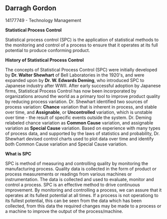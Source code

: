 ## Darragh Gordon
14177749 - Technology Management

**Statistical Process Control**

 Statistical process control (SPC) is the application of statistical methods to the monitoring and control of a process to ensure that it operates at its full potential to produce conforming product. 

**History of Statistical Process Control**

The concepts of Statistical Process Control (SPC) were initially developed by **Dr. Walter Shewhart** of Bell Laboratories in the 1920's, and were expanded upon by **Dr. W. Edwards Deming**, who introduced SPC to Japanese industry after WWII. After early successful adoption by Japanese firms, Statistical Process Control has now been incorporated by organizations around the world as a primary tool to improve product quality by reducing process variation.
Dr. Shewhart identified two sources of process variation: **Chance** variation that is inherent in process, and stable over time, and **Assignable**, or **Uncontrolled** variation, which is unstable over time - the result of specific events outside the system. Dr. Deming relabeled chance variation as **Common Cause** variation, and assignable variation as **Special Cause** variation.
Based on experience with many types of process data, and supported by the laws of statistics and probability, Dr. Shewhart devised control charts used to plot data over time and identify both Common Cause variation and Special Cause variation.

**What is SPC**

SPC is method of measuring and controlling quality by monitoring the manufacturing process. Quality data is collected in the form of product or process measurements or readings from various machines or instrumentation. The data is collected and used to evaluate, monitor and control a process. SPC is an effective method to drive continuous improvement. By monitoring and controlling a process, we can assure that it operates at its fullest potential at all times. If a process is not operationg to its fullest potential, this can be seen from the data which has been collected, from this data the required changes may be made to a process or a machine to improve the output of the process/machine.
